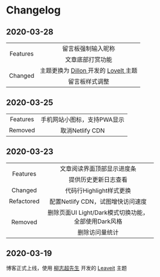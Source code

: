 # Changelog


## 2020-03-28

<table style="width:80%;">
    <tr align="center">
        <td rowspan="2">Features</td>
        <td>留言板强制输入昵称</td>
    </tr>
    <tr align="center">
        <td>文章底部打赏功能</td>
    </tr>
     <tr align="center">
        <td rowspan="2">Changed</td>
        <td>主题更换为 <a href="https://dillonzq.com/">Dillon </a>开发的 <a href="https://github.com/dillonzq/LoveIt">LoveIt </a>主题</td>
    </tr>
    <tr align="center">
        <td>留言板样式调整</td>
    </tr>
</table>



## 2020-03-25

<table style="width:80%;">
    <tr align="center">
        <td>Features</td>
        <td>手机网站小图标，支持PWA显示</td>
    </tr>
     <tr align="center">
        <td>Removed</td>
        <td>取消Netlify CDN</td>
    </tr>
</table>



## 2020-03-23

<table style="width:80%;">
    <tr align="center">
        <td rowspan="2">Features</td>
        <td>文章阅读界面顶部显示进度条</td>
    </tr>
    <tr align="center">
        <td>提供历史更新日志查看</td>
    </tr>
     <tr align="center">
        <td >Changed</td>
        <td>代码行Highlight样式更换</td>
    </tr>
 	<tr align="center">
        <td >Refactored</td>
        <td>配置Netlify CDN，试图增快访问速度</td>
    </tr>
     <tr align="center">
        <td rowspan="2">Removed</td>
        <td>删除页面UI Light/Dark模式切换功能，全部使用Dark风格</td>
    </tr>
    <tr align="center">
        <td>删除访问量统计</td>
    </tr>
</table>



## 2020-03-19

博客正式上线，使用 [柳志超先生](https://liuzhichao.com/2018/hugo-theme-leaveit/) 开发的 [Leaveit](https://themes.gohugo.io/leaveit/) 主题


